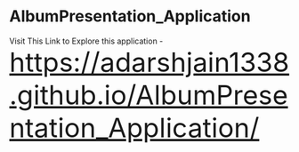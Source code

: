 # AlbumPresentation_Application
 Visit This Link to Explore this application - <font size=10>https://adarshjain1338.github.io/AlbumPresentation_Application/</font> 
